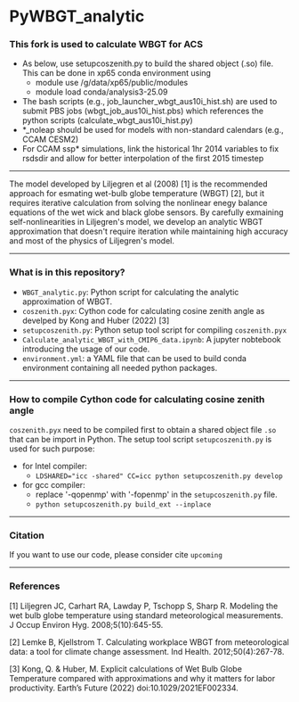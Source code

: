 # PyWBGT_analytic
### This fork is used to calculate WBGT for ACS
- As below, use setupcoszenith.py to build the shared object (.so) file. This can be done in xp65 conda environment using
  - module use /g/data/xp65/public/modules
  - module load conda/analysis3-25.09
- The bash scripts (e.g., job_launcher_wbgt_aus10i_hist.sh) are used to submit PBS jobs (wbgt_job_aus10i_hist.pbs) which references the python scripts (calculate_wbgt_aus10i_hist.py)
- *_noleap should be used for models with non-standard calendars (e.g., CCAM CESM2)
- For CCAM ssp* simulations, link the historical 1hr 2014 variables to fix rsdsdir and allow for better interpolation of the first 2015 timestep

****
The model developed by Liljegren et al (2008) [1] is the recommended approach for esmating wet-bulb globe temperature (WBGT) [2], but it requires iterative calculation from solving the nonlinear enegy balance equations of the wet wick and black globe sensors. By carefully exmaining self-nonlinearities in Liljegren's model, we develop an analytic WBGT approximation that doesn't require iteration while maintaining high accuracy and most of the physics of Liljegren's model.

****
### What is in this repository?
- `WBGT_analytic.py`: Python script for calculating the analytic approximation of WBGT.
- `coszenith.pyx`: Cython code for calculating cosine zenith angle as develped by Kong and Huber (2022) [3]
- `setupcoszenith.py`: Python setup tool script for compiling `coszenith.pyx`
- `Calculate_analytic_WBGT_with_CMIP6_data.ipynb`: A jupyter nobtebook introducing the usage of our code.
- `environment.yml`: a YAML file that can be used to build conda environment containing all needed python packages.

****
### How to compile Cython code for calculating cosine zenith angle
`coszenith.pyx` need to be compiled first to obtain a shared object file `.so` that can be import in Python. The setup tool script `setupcoszenith.py` is used for such purpose:
- for Intel compiler: 
  - `LDSHARED="icc -shared" CC=icc python setupcoszenith.py develop`
- for gcc compiler:
  - replace '-qopenmp' with '-fopenmp' in the `setupcoszenith.py` file.
  - `python setupcoszenith.py build_ext --inplace`
  

****
### Citation
If you want to use our code, please consider cite `upcoming`

****
### References

[1] Liljegren JC, Carhart RA, Lawday P, Tschopp S, Sharp R. Modeling the wet bulb globe temperature using standard meteorological measurements. J Occup Environ Hyg. 2008;5(10):645-55. 

[2] Lemke B, Kjellstrom T. Calculating workplace WBGT from meteorological data: a tool for climate change assessment. Ind Health. 2012;50(4):267-78. 

[3] Kong, Q. & Huber, M. Explicit calculations of Wet Bulb Globe Temperature compared with approximations and why it matters for labor productivity. Earth’s Future (2022) doi:10.1029/2021EF002334.

